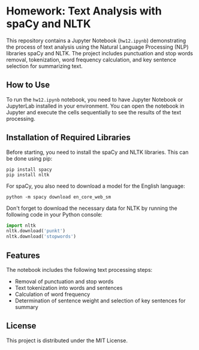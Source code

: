 # Homework: Text Analysis with spaCy and NLTK

This repository contains a Jupyter Notebook (`hw12.ipynb`) demonstrating the process of text analysis using the Natural Language Processing (NLP) libraries spaCy and NLTK. The project includes punctuation and stop words removal, tokenization, word frequency calculation, and key sentence selection for summarizing text.

## How to Use

To run the `hw12.ipynb` notebook, you need to have Jupyter Notebook or JupyterLab installed in your environment. You can open the notebook in Jupyter and execute the cells sequentially to see the results of the text processing.

## Installation of Required Libraries

Before starting, you need to install the spaCy and NLTK libraries. This can be done using pip:

```
pip install spacy
pip install nltk
```

For spaCy, you also need to download a model for the English language:

```
python -m spacy download en_core_web_sm
```

Don't forget to download the necessary data for NLTK by running the following code in your Python console:

```python
import nltk
nltk.download('punkt')
nltk.download('stopwords')
```

## Features

The notebook includes the following text processing steps:

- Removal of punctuation and stop words
- Text tokenization into words and sentences
- Calculation of word frequency
- Determination of sentence weight and selection of key sentences for summary

## License

This project is distributed under the MIT License.
